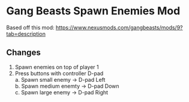 # Gang Beasts Spawn Enemies Mod

Based off this mod: https://www.nexusmods.com/gangbeasts/mods/9?tab=description

## Changes

1. Spawn enemies on top of player 1  
2. Press buttons with controller D-pad  
   a. Spawn small enemy   -> D-pad Left  
   b. Spawn medium enemty -> D-pad Down  
   c. Spawn large enemy   -> D-pad Right  

